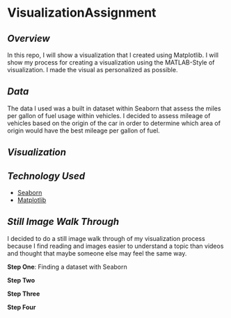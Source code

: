 # VisualizationAssignment

## _**Overview**_
In this repo, I will show a visualization that I created using Matplotlib. I will show my process for creating a visualization using the MATLAB-Style of visualization. I made the visual as personalized as possible.

## _**Data**_
The data I used was a built in dataset within Seaborn that assess the miles per gallon of fuel usage within vehicles. I decided to assess mileage of vehicles based on the origin of the car in order to determine which area of origin would have the best mileage per gallon of fuel.

## _**Visualization**_

## _**Technology Used**_

- [Seaborn](https://seaborn.pydata.org/)
- [Matplotlib](https://matplotlib.org/)

## _**Still Image Walk Through**_
I decided to do a still image walk through of my visualization process because I find reading and images easier to understand a topic than videos and thought that maybe someone else may feel the same way.

**Step One**: Finding a dataset with Seaborn


**Step Two**

**Step Three**

**Step Four**

